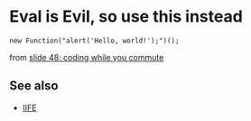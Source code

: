 ﻿# Eval is Evil, so use this instead

	new Function("alert('Hello, world!');")();

from [slide 48: coding while you commute](https://secretgeek.net/higgins/slides_alt_net.html#48)

## See also

- [IIFE](iife.md)